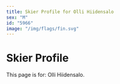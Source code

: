```yaml
---
title: Skier Profile for Olli Hiidensalo
sex: "M"
id: "5966"
image: "/img/flags/fin.svg" 
---
```


# Skier Profile

This page is for: Olli Hiidensalo.
    
